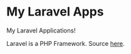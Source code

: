 # My Laravel Apps

My Laravel Applications!

Laravel is a PHP Framework. Source <a href="https://github.com/laravel/laravel">here</a>.